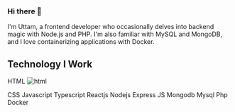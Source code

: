 ### Hi there 👋
 I'm Uttam, a frontend developer who occasionally delves into backend magic with Node.js and PHP. 
 I'm also familiar with MySQL and MongoDB, and I love containerizing applications with Docker.

## Technology I Work

HTML
![html](https://github.com/uttampun44/uttampun44/assets/64242682/036bb012-ad1e-4246-967b-b867443e2ff0)

CSS
Javascript
Typescript
Reactjs
Nodejs
Express JS
Mongodb
Mysql
Php
Docker

